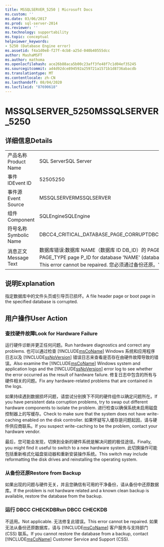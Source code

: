 ```yaml
---
title: MSSQLSERVER_5250 | Microsoft Docs
ms.custom: ''
ms.date: 03/06/2017
ms.prod: sql-server-2014
ms.reviewer: ''
ms.technology: supportability
ms.topic: conceptual
helpviewer_keywords:
- 5250 (Database Engine error)
ms.assetid: f4a1d0e8-f27f-4cb8-a25d-040b40555dcc
author: MashaMSFT
ms.author: mathoma
ms.openlocfilehash: ace26b88aca5b00c23aff3fe48f7c1d04ef35245
ms.sourcegitcommit: ad4d92dce894592a259721a1571b1d8736abacdb
ms.translationtype: MT
ms.contentlocale: zh-CN
ms.lasthandoff: 08/04/2020
ms.locfileid: "87690618"
---
```

# <a name="mssqlserver_5250"></a><span data-ttu-id="2ec04-102">MSSQLSERVER_5250</span><span class="sxs-lookup"><span data-stu-id="2ec04-102">MSSQLSERVER_5250</span></span>
    
## <a name="details"></a><span data-ttu-id="2ec04-103">详细信息</span><span class="sxs-lookup"><span data-stu-id="2ec04-103">Details</span></span>  
  
|||  
|-|-|  
|<span data-ttu-id="2ec04-104">产品名称</span><span class="sxs-lookup"><span data-stu-id="2ec04-104">Product Name</span></span>|<span data-ttu-id="2ec04-105">SQL Server</span><span class="sxs-lookup"><span data-stu-id="2ec04-105">SQL Server</span></span>|  
|<span data-ttu-id="2ec04-106">事件 ID</span><span class="sxs-lookup"><span data-stu-id="2ec04-106">Event ID</span></span>|<span data-ttu-id="2ec04-107">5250</span><span class="sxs-lookup"><span data-stu-id="2ec04-107">5250</span></span>|  
|<span data-ttu-id="2ec04-108">事件源</span><span class="sxs-lookup"><span data-stu-id="2ec04-108">Event Source</span></span>|<span data-ttu-id="2ec04-109">MSSQLSERVER</span><span class="sxs-lookup"><span data-stu-id="2ec04-109">MSSQLSERVER</span></span>|  
|<span data-ttu-id="2ec04-110">组件</span><span class="sxs-lookup"><span data-stu-id="2ec04-110">Component</span></span>|<span data-ttu-id="2ec04-111">SQLEngine</span><span class="sxs-lookup"><span data-stu-id="2ec04-111">SQLEngine</span></span>|  
|<span data-ttu-id="2ec04-112">符号名称</span><span class="sxs-lookup"><span data-stu-id="2ec04-112">Symbolic Name</span></span>|<span data-ttu-id="2ec04-113">DBCC4_CRITICAL_DATABASE_PAGE_CORRUPT</span><span class="sxs-lookup"><span data-stu-id="2ec04-113">DBCC4_CRITICAL_DATABASE_PAGE_CORRUPT</span></span>|  
|<span data-ttu-id="2ec04-114">消息正文</span><span class="sxs-lookup"><span data-stu-id="2ec04-114">Message Text</span></span>|<span data-ttu-id="2ec04-115">数据库错误:数据库 NAME（数据库 ID DB_ID）的 PAGE_TYPE 页 P_ID 无效。</span><span class="sxs-lookup"><span data-stu-id="2ec04-115">Database error: PAGE_TYPE page P_ID for database 'NAME' (database ID DB_ID) is invalid.</span></span> <span data-ttu-id="2ec04-116">无法修复此错误。</span><span class="sxs-lookup"><span data-stu-id="2ec04-116">This error cannot be repaired.</span></span> <span data-ttu-id="2ec04-117">您必须通过备份还原。</span><span class="sxs-lookup"><span data-stu-id="2ec04-117">You must restore from backup.</span></span>|  
  
## <a name="explanation"></a><span data-ttu-id="2ec04-118">说明</span><span class="sxs-lookup"><span data-stu-id="2ec04-118">Explanation</span></span>  
 <span data-ttu-id="2ec04-119">指定数据库中的文件头页或引导页已损坏。</span><span class="sxs-lookup"><span data-stu-id="2ec04-119">A file header page or boot page in the specified database is corrupted.</span></span>  
  
## <a name="user-action"></a><span data-ttu-id="2ec04-120">用户操作</span><span class="sxs-lookup"><span data-stu-id="2ec04-120">User Action</span></span>  
  
### <a name="look-for-hardware-failure"></a><span data-ttu-id="2ec04-121">查找硬件故障</span><span class="sxs-lookup"><span data-stu-id="2ec04-121">Look for Hardware Failure</span></span>  
 <span data-ttu-id="2ec04-122">运行硬件诊断并更正任何问题。</span><span class="sxs-lookup"><span data-stu-id="2ec04-122">Run hardware diagnostics and correct any problems.</span></span> <span data-ttu-id="2ec04-123">也可以通过检查 [!INCLUDE[msCoName](../../includes/msconame-md.md)] Windows 系统和应用程序日志以及 [!INCLUDE[ssNoVersion](../../includes/ssnoversion-md.md)] 错误日志来查看是否存在由硬件故障导致的错误。</span><span class="sxs-lookup"><span data-stu-id="2ec04-123">Also examine the [!INCLUDE[msCoName](../../includes/msconame-md.md)] Windows system and application logs and the [!INCLUDE[ssNoVersion](../../includes/ssnoversion-md.md)] error log to see whether the error occurred as the result of hardware failure.</span></span> <span data-ttu-id="2ec04-124">修复日志中包含的所有与硬件相关的问题。</span><span class="sxs-lookup"><span data-stu-id="2ec04-124">Fix any hardware-related problems that are contained in the logs.</span></span>  
  
 <span data-ttu-id="2ec04-125">如果持续遇到数据损坏问题，请尝试分别换下不同的硬件组件以确定问题所在。</span><span class="sxs-lookup"><span data-stu-id="2ec04-125">If you have persistent data corruption problems, try to swap out different hardware components to isolate the problem.</span></span> <span data-ttu-id="2ec04-126">进行检查以确保系统未启用磁盘控制器上的写缓存。</span><span class="sxs-lookup"><span data-stu-id="2ec04-126">Check to make sure that the system does not have write-caching enabled on the disk controller.</span></span> <span data-ttu-id="2ec04-127">如果怀疑写入缓存是问题起因，请与硬件供应商联系。</span><span class="sxs-lookup"><span data-stu-id="2ec04-127">If you suspect write-caching to be the problem, contact your hardware vendor.</span></span>  
  
 <span data-ttu-id="2ec04-128">最后，您可能会发现，切换到全新的硬件系统是解决问题的极佳途径。</span><span class="sxs-lookup"><span data-stu-id="2ec04-128">Finally, you might find it useful to switch to a new hardware system.</span></span> <span data-ttu-id="2ec04-129">此切换操作可能包括重新格式化磁盘驱动器和重新安装操作系统。</span><span class="sxs-lookup"><span data-stu-id="2ec04-129">This switch may include reformatting the disk drives and reinstalling the operating system.</span></span>  
  
### <a name="restore-from-backup"></a><span data-ttu-id="2ec04-130">从备份还原</span><span class="sxs-lookup"><span data-stu-id="2ec04-130">Restore from Backup</span></span>  
 <span data-ttu-id="2ec04-131">如果出现的问题与硬件无关，并且您确信有可用的干净备份，请从备份中还原数据库。</span><span class="sxs-lookup"><span data-stu-id="2ec04-131">If the problem is not hardware related and a known clean backup is available, restore the database from the backup.</span></span>  
  
### <a name="run-dbcc-checkdb"></a><span data-ttu-id="2ec04-132">运行 DBCC CHECKDB</span><span class="sxs-lookup"><span data-stu-id="2ec04-132">Run DBCC CHECKDB</span></span>  
 <span data-ttu-id="2ec04-133">不适用。</span><span class="sxs-lookup"><span data-stu-id="2ec04-133">Not applicable.</span></span> <span data-ttu-id="2ec04-134">无法修复此错误。</span><span class="sxs-lookup"><span data-stu-id="2ec04-134">This error cannot be repaired.</span></span> <span data-ttu-id="2ec04-135">如果无法从备份还原数据库，请与 [!INCLUDE[msCoName](../../includes/msconame-md.md)] 客户服务与支持部门 (CSS) 联系。</span><span class="sxs-lookup"><span data-stu-id="2ec04-135">If you cannot restore the database from a backup, contact [!INCLUDE[msCoName](../../includes/msconame-md.md)] Customer Service and Support (CSS).</span></span>  
  
  
